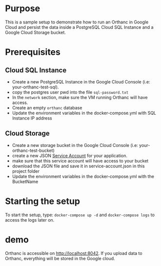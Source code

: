 # Purpose

This is a sample setup to demonstrate how to run an Orthanc in Google Cloud and persist the data inside a PostgreSQL Cloud SQL Instance and a Google Cloud Storage bucket.

# Prerequisites

## Cloud SQL Instance

- Create a new PostgreSQL Instance in the Google Cloud Console (i.e: your-orthanc-test-sql).
- copy the postgres user pwd into the file `sql-password.txt`
- In the `network` section, make sure the VM running Orthanc will have access.
- Create an empty `orthanc` database
- Update the environment variables in the docker-compose.yml with SQL Instance IP address

## Cloud Storage

- Create a new storage bucket in the Google Cloud Console (i.e: your-orthanc-test-bucket)
- create a new JSON [Service Account](https://cloud.google.com/docs/authentication/getting-started) for your application.
- make sure that this service account will have access to your bucket
- download the JSON file and save it in service-account.json in this project folder
- Update the environment variables in the docker-compose.yml with the BucketName

# Starting the setup

To start the setup, type: `docker-compose up -d` and `docker-compose logs` to access the logs later on.

# demo

Orthanc is accessible on [http://localhost:8042](http://localhost:8042).  If you upload data to Orthanc,
everything will be stored in the Google cloud.
